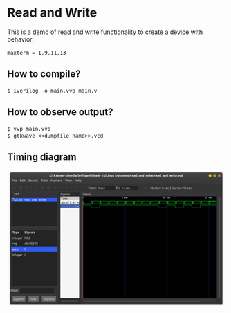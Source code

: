 # Read and Write
This is a demo of read and write functionality to create a device with behavior:
```
maxterm = 1,9,11,13
```
## How to compile?
```
$ iverilog -o main.vvp main.v
```

## How to observe output?
```
$ vvp main.vvp
$ gtkwave <<dumpfile name>>.vcd
```
## Timing diagram
![Timing](screenshot.png)